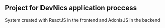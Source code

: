 ## Project for DevNics application proccess
System created with ReactJS in the frontend and AdonisJS in the backend

